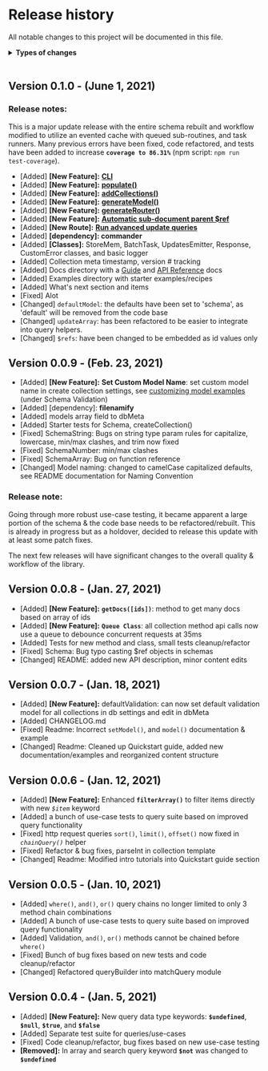 # Release history  

All notable changes to this project will be documented in this file.  

<details>
<summary><strong>Types of changes</strong></summary>

<ul>
    <li><code>Added</code> for new features.</li>
    <li><code>Changed</code> for changes in existing functionality.</li>
    <li><code>Deprecated</code> for soon-to-be removed features.</li>
    <li><code>Removed</code> for now removed features.</li>
    <li><code>Fixed</code> for any bug fixes.</li>
    <li><code>Security</code> in case of vulnerabilities.</li>
</ul>

</details>
<br>

## Version 0.1.0  - (June 1, 2021)

### Release notes:

This is a major update release with the entire schema rebuilt and workflow modified to utilize an evented cache with queued sub-routines, and task runners. Many previous errors have been fixed, code refactored, and tests have been added to increase **`coverage to 86.31%`** (npm script: `npm run test-coverage`).

- [Added] **[New Feature]:** **[CLI](docs/guide.md#6-cli)**
- [Added] **[New Feature]:** **[populate()](docs/api.md#populatearr)**
- [Added] **[New Feature]:** **[addCollections()](docs/api.md#dbaddcollectionscolnames-settings)**
- [Added] **[New Feature]:** **[generateModel()](docs/api.md#generatemodel)**
- [Added] **[New Feature]:** **[generateRouter()](docs/api.md#generaterouter)**
- [Added] **[New Feature]:** **[Automatic sub-document parent $ref](docs/guide.md#7-document-relationships)**
- [Added] **[New Route]:** **[Run advanced update queries](docs/guide.md#34-update-queries)**
- [Added] **[dependency]: commander**
- [Added] **[Classes]:** StoreMem, BatchTask, UpdatesEmitter, Response, CustomError classes, and basic logger
- [Added] Collection meta timestamp, version # tracking
- [Added] Docs directory with a [Guide](docs/guide.md) and [API Reference](docs/api.md) docs
- [Added] Examples directory with starter examples/recipes
- [Added] What's next section and items
- [Fixed] Alot
- [Changed] `defaultModel`: the defaults have been set to 'schema', as 'default' will be removed from the code base
- [Changed] `updateArray`: has been refactored to be easier to integrate into query helpers.
- [Changed] `$refs`: have been changed to be embedded as id values only

## Version 0.0.9  - (Feb. 23, 2021)

- [Added] **[New Feature]:** **Set Custom Model Name**: set custom model name in create collection settings, see <a href="README.md#customizing-the-validation-model">customizing model examples</a> (under Schema Validation)
- [Added] [dependency]: **filenamify**
- [Added] models array field to dbMeta
- [Added] Starter tests for Schema, createCollection()
- [Fixed] SchemaString: Bugs on string type param rules for capitalize, lowercase, min/max clashes, and trim now fixed
- [Fixed] SchemaNumber: min/max clashes
- [Fixed] SchemaArray: Bug on function reference
- [Changed] Model naming: changed to camelCase capitalized defaults, see README documentation for Naming Convention
 
### Release note:

Going through more robust use-case testing, it became apparent a large portion of the schema & the code base needs to be refactored/rebuilt. This is already in progress but as a holdover, decided to release this update with at least some patch fixes.

The next few releases will have significant changes to the overall quality & workflow of the library.

## Version 0.0.8  - (Jan. 27, 2021)

- [Added] **[New Feature]:** **`getDocs([ids])`**: method to get many docs based on array of ids
- [Added] **[New Feature]:** **`Queue Class`**: all collection method api calls now use a queue to debounce concurrent requests at 35ms
- [Added] Tests for new method and class, small tests cleanup/refactor
- [Fixed] Schema: Bug typo casting $ref objects in schemas
- [Changed] README: added new API description, minor content edits 


## Version 0.0.7  - (Jan. 18, 2021)

- [Added] **[New Feature]:** defaultValidation: can now set default validation model for all collections in db settings and edit in dbMeta
- [Added] CHANGELOG.md 
- [Fixed] Readme: Incorrect `setModel()`, and `model()` documentation & example
- [Changed] Readme: Cleaned up Quickstart guide, added new documentation/examples and reorganized content structure 


## Version 0.0.6  - (Jan. 12, 2021)

- [Added] **[New Feature]:** Enhanced **`filterArray()`** to filter items directly with new *`$item`* keyword
- [Added] a bunch of use-case tests to query suite based on improved query functionality
- [Fixed] http request queries `sort()`, `limit()`, `offset()` now fixed in *`chainQuery()`* helper
- [Fixed] Refactor & bug fixes, parseInt in collection template
- [Changed] Readme: Modified intro tutorials into Quickstart guide section


## Version 0.0.5  - (Jan. 10, 2021)

- [Added] `where()`, `and()`, `or()` query chains no longer limited to only 3 method chain combinations
- [Added] A bunch of use-case tests to query suite based on improved query functionality
- [Added] Validation, `and()`, `or()` methods cannot be chained before `where()`
- [Fixed] Bunch of bug fixes based on new tests and code cleanup/refactor
- [Changed] Refactored queryBuilder into matchQuery module


## Version 0.0.4  - (Jan. 5, 2021)

- [Added] **[New Feature]:** New query data type keywords: **`$undefined`**, **`$null`**, **`$true`**, and  **`$false`**
- [Added] Separate test suite for queries/use-cases
- [Fixed] Code cleanup/refactor, bug fixes based on new use-case testing
- **[Removed]:** In array and search query keyword **`$not`** was changed to **`$undefined`**
